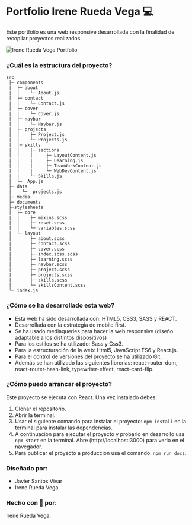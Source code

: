# Portfolio Irene Rueda Vega :computer:

Este portfolio es una web responsive desarrollada con la finalidad de recopilar proyectos realizados.

![Irene Rueda Vega Portfolio](fondoReadme.png)

### ¿Cuál es la estructura del proyecto?

```
src
 ├─ components
 |  ├─ about
 |  |    └─ About.js
 |  ├─ contact
 |  |    └─ Contact.js
 |  ├─ cover
 |  |    └─ Cover.js
 |  ├─ navbar
 |  |    └─ Navbar.js
 |  ├─ projects
 |  |    ├─ Project.js
 |  |    └─ Projects.js
 |  |─ skills
 |  |    |─ sections
 |  |    |     ├─ LayoutContent.js
 |  |    |     ├─ Learning.js
 |  |    |     ├─ TeamWorkContent.js
 |  |    |     └─ WebDevContent.js
 |  |    └─ Skills.js
 |  └─  App.js
 ├─ data
 |    └─  projects.js
 ├─ media
 ├─ documents
 ├─stylesheets
 |  ├─ core
 |  |    ├─ mixins.scss
 |  |    ├─ reset.scss
 |  |    └─ variables.scss
 |  └─ layout
 |       ├─ about.scss
 |       ├─ contact.scss
 |       ├─ cover.scss
 |       ├─ index.scss.scss
 |       ├─ learning.scss
 |       ├─ navbar.scss
 |       ├─ project.scss
 |       ├─ projects.scss
 |       ├─ skills.scss
 |       └─ skillsContent.scss
 └─ index.js
```

### ¿Cómo se ha desarrollado esta web?

- Esta web ha sido desarrollada con: HTML5, CSS3, SASS y REACT.
- Desarrollada con la estrategia de mobile first.
- Se ha usado mediaqueries para hacer la web responsive (diseño adaptable a los distintos dispositivos)
- Para los estilos se ha utilizado: Sass y Css3.
- Para la estructuración de la web: Html5, JavaScript ES6 y React.js.
- Para el control de versiones del proyecto se ha utilizado Git.
- Además se han utilizado las siguientes librerias: react-router-dom, react-router-hash-link, typewriter-effect, react-card-flip.

### ¿Cómo puedo arrancar el proyecto?

Este proyecto se ejecuta con React. Una vez instalado debes:

1. Clonar el repositorio.
2. Abrir la terminal.
3. Usar el siguiente comando para instalar el proyecto: `npm install` en la terminal para instalar las dependencias.
4. A continuación para ejecutar el proyecto y probarlo en desarrollo usa `npm start` en la terminal. Abre (http://localhost:3000) para verlo en el navegador.
5. Para publicar el proyecto a producción usa el comando: `npm run docs`.

### Diseñado por:

- Javier Santos Vivar
- Irene Rueda Vega

### Hecho con :purple_heart: por:

Irene Rueda Vega.
